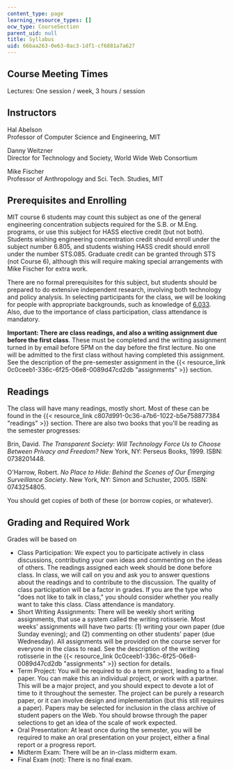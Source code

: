 ```yaml
---
content_type: page
learning_resource_types: []
ocw_type: CourseSection
parent_uid: null
title: Syllabus
uid: 66baa263-0e63-0ac3-1df1-cf6881a7a627
---
```


Course Meeting Times
--------------------

Lectures: One session / week, 3 hours / session

Instructors
-----------

Hal Abelson  
Professor of Computer Science and Engineering, MIT

Danny Weitzner  
Director for Technology and Society, World Wide Web Consortium

Mike Fischer  
Professor of Anthropology and Sci. Tech. Studies, MIT

Prerequisites and Enrolling
---------------------------

MIT course 6 students may count this subject as one of the general engineering concentration subjects required for the S.B. or M.Eng. programs, or use this subject for HASS elective credit (but not both). Students wishing engineering concentration credit should enroll under the subject number 6.805, and students wishing HASS credit should enroll under the number STS.085. Graduate credit can be granted through STS (not Course 6), although this will require making special arrangements with Mike Fischer for extra work.

There are no formal prerequisites for this subject, but students should be prepared to do extensive independent research, involving both technology and policy analysis. In selecting participants for the class, we will be looking for people with appropriate backgrounds, such as knowledge of [6.033](/courses/6-033-computer-system-engineering-spring-2009). Also, due to the importance of class participation, class attendance is mandatory.

**Important: There are class readings, and also a writing assignment due before the first class**. These must be completed and the writing assignment turned in by email before 5PM on the day before the first lecture. No one will be admitted to the first class without having completed this assignment. See the description of the pre-semester assignment in the {{< resource_link 0c0ceeb1-336c-6f25-06e8-0089d47cd2db "assignments" >}} section.

Readings
--------

The class will have many readings, mostly short. Most of these can be found in the {{< resource_link c807d991-0c36-a7b6-1022-b5e758877384 "readings" >}} section. There are also two books that you'll be reading as the semester progresses:

Brin, David. _The Transparent Society: Will Technology Force Us to Choose Between Privacy and Freedom?_ New York, NY: Perseus Books, 1999. ISBN: 0738201448.

O'Harrow, Robert. _No Place to Hide: Behind the Scenes of Our Emerging Surveillance Society_. New York, NY: Simon and Schuster, 2005. ISBN: 0743254805.

You should get copies of both of these (or borrow copies, or whatever).

Grading and Required Work
-------------------------

Grades will be based on

*   Class Participation: We expect you to participate actively in class discussions, contributing your own ideas and commenting on the ideas of others. The readings assigned each week should be done before class. In class, we will call on you and ask you to answer questions about the readings and to contribute to the discussion. The quality of class participation will be a factor in grades. If you are the type who "does not like to talk in class," you should consider whether you really want to take this class. Class attendance is mandatory.
*   Short Writing Assignments: There will be weekly short writing assignments, that use a system called the writing rotisserie. Most weeks' assignments will have two parts: (1) writing your own paper (due Sunday evening); and (2) commenting on other students' paper (due Wednesday). All assignments will be provided on the course server for everyone in the class to read. See the description of the writing rotisserie in the {{< resource_link 0c0ceeb1-336c-6f25-06e8-0089d47cd2db "assignments" >}} section for details.
*   Term Project: You will be required to do a term project, leading to a final paper. You can make this an individual project, or work with a partner. This will be a major project, and you should expect to devote a lot of time to it throughout the semester. The project can be purely a research paper, or it can involve design and implementation (but this still requires a paper). Papers may be selected for inclusion in the class archive of student papers on the Web. You should browse through the paper selections to get an idea of the scale of work expected.
*   Oral Presentation: At least once during the semester, you will be required to make an oral presentation on your project, either a final report or a progress report.
*   Midterm Exam: There will be an in-class midterm exam.
*   Final Exam (not): There is no final exam.